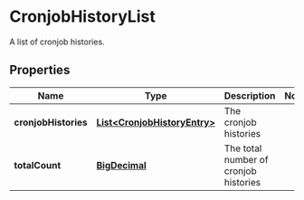 

# CronjobHistoryList

A list of cronjob histories.
## Properties

Name | Type | Description | Notes
------------ | ------------- | ------------- | -------------
**cronjobHistories** | [**List&lt;CronjobHistoryEntry&gt;**](CronjobHistoryEntry.md) | The cronjob histories | 
**totalCount** | [**BigDecimal**](BigDecimal.md) | The total number of cronjob histories | 




